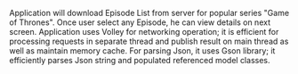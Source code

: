 Application will download Episode List from server for popular series "Game of Thrones". Once user select any Episode, he 
can view details on next screen.
Application uses Volley for networking operation; it is efficient for processing requests in separate thread and publish 
result on main thread as well as maintain memory cache.
For parsing Json, it uses Gson library; it efficiently parses Json string and populated referenced model classes.

